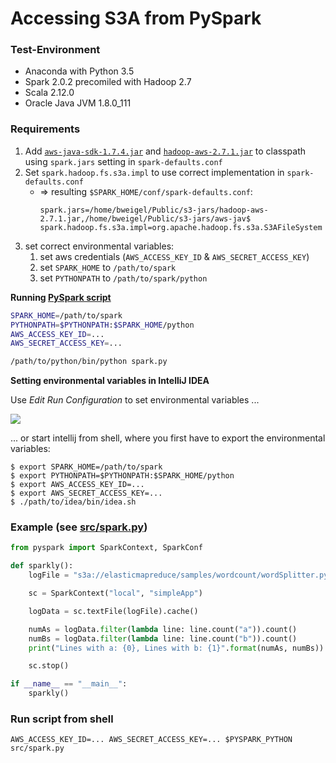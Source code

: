 # Accessing S3A from PySpark

### Test-Environment

- Anaconda with Python 3.5
- Spark 2.0.2 precomiled with Hadoop 2.7
- Scala 2.12.0
- Oracle Java JVM 1.8.0_111

### Requirements

1. Add [`aws-java-sdk-1.7.4.jar`](http://mvnrepository.com/artifact/com.amazonaws/aws-java-sdk/1.7.4) and [`hadoop-aws-2.7.1.jar`](http://mvnrepository.com/artifact/org.apache.hadoop/hadoop-aws/2.7.1) to classpath using `spark.jars` setting in `spark-defaults.conf`
2. Set `spark.hadoop.fs.s3a.impl` to use correct implementation in `spark-defaults.conf` 
    - => resulting `$SPARK_HOME/conf/spark-defaults.conf`:
        ```
        spark.jars=/home/bweigel/Public/s3-jars/hadoop-aws-2.7.1.jar,/home/bweigel/Public/s3-jars/aws-jav$
        spark.hadoop.fs.s3a.impl=org.apache.hadoop.fs.s3a.S3AFileSystem
        ```
3. set correct environmental variables:        
    1. set aws credentials (`AWS_ACCESS_KEY_ID` & `AWS_SECRET_ACCESS_KEY`)  
    2. set `SPARK_HOME` to `/path/to/spark`
    3. set `PYTHONPATH` to `/path/to/spark/python`
    
__Running [PySpark script](src/spark.py)__

```bash
SPARK_HOME=/path/to/spark
PYTHONPATH=$PYTHONPATH:$SPARK_HOME/python
AWS_ACCESS_KEY_ID=...
AWS_SECRET_ACCESS_KEY=...

/path/to/python/bin/python spark.py
```

__Setting environmental variables in IntelliJ IDEA__
    
Use _Edit Run Configuration_ to set environmental variables ...

![](img/pyspark_idea_run_conf.png)
 
... or start intellij from shell, where you first have to export the environmental variables:
    
```
$ export SPARK_HOME=/path/to/spark
$ export PYTHONPATH=$PYTHONPATH:$SPARK_HOME/python
$ export AWS_ACCESS_KEY_ID=...
$ export AWS_SECRET_ACCESS_KEY=...
$ ./path/to/idea/bin/idea.sh
```

### Example (see [src/spark.py](src/spark.py))

```python
from pyspark import SparkContext, SparkConf

def sparkly():
    logFile = "s3a://elasticmapreduce/samples/wordcount/wordSplitter.py"

    sc = SparkContext("local", "simpleApp")     

    logData = sc.textFile(logFile).cache()

    numAs = logData.filter(lambda line: line.count("a")).count()
    numBs = logData.filter(lambda line: line.count("b")).count()
    print("Lines with a: {0}, Lines with b: {1}".format(numAs, numBs))

    sc.stop()

if __name__ == "__main__":
    sparkly()
```

### Run script from shell

`AWS_ACCESS_KEY_ID=... AWS_SECRET_ACCESS_KEY=... $PYSPARK_PYTHON src/spark.py`